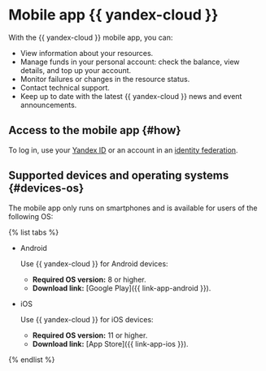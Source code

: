 # Mobile app {{ yandex-cloud }}

With the {{ yandex-cloud }} mobile app, you can:
* View information about your resources.
* Manage funds in your personal account: check the balance, view details, and top up your account.
* Monitor failures or changes in the resource status.
* Contact technical support.
* Keep up to date with the latest {{ yandex-cloud }} news and event announcements.

## Access to the mobile app {#how}

To log in, use your [Yandex ID](../../iam/concepts/index.md#passport) or an account in an [identity federation](../../organization/add-federation.md).

## Supported devices and operating systems {#devices-os}

The mobile app only runs on smartphones and is available for users of the following OS:

{% list tabs %}

- Android

   Use {{ yandex-cloud }} for Android devices:
   * **Required OS version:** 8 or higher.
   * **Download link:** [Google Play]({{ link-app-android }}).

- iOS

   Use {{ yandex-cloud }} for iOS devices:
   * **Required OS version:** 11 or higher.
   * **Download link:** [App Store]({{ link-app-ios }}).

{% endlist %}

